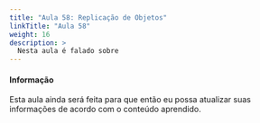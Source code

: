 ```yaml
---
title: "Aula 58: Replicação de Objetos"
linkTitle: "Aula 58"
weight: 16
description: >
  Nesta aula é falado sobre
---
```


<div class="alert alert-info">
  <h4>Informação</h4>
  <p>Esta aula ainda será feita para que então eu possa atualizar suas informações de acordo com o conteúdo aprendido.</p>
</div>